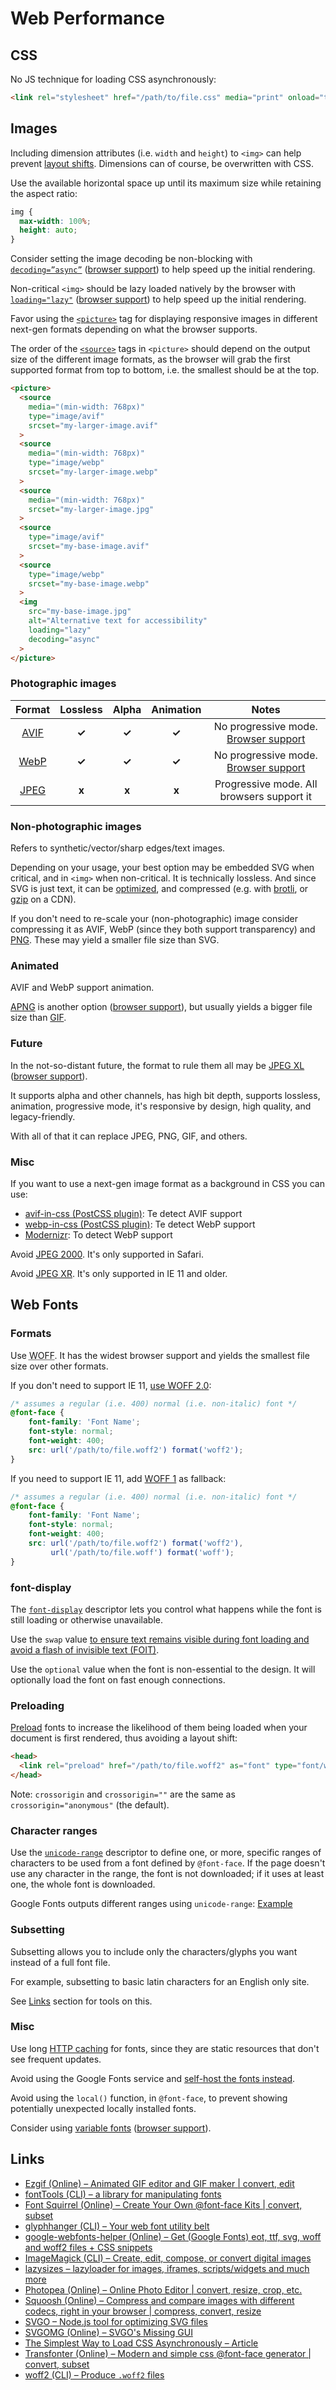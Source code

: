 # Web Performance

## CSS

No JS technique for loading CSS asynchronously:

```html
<link rel="stylesheet" href="/path/to/file.css" media="print" onload="this.media='all'">
```

## Images

Including dimension attributes (i.e. `width` and `height`) to `<img>` can help prevent [layout shifts](https://web.dev/cls/). Dimensions can of course, be overwritten with CSS.

Use the available horizontal space up until its maximum size while retaining the aspect ratio:

```css
img {
  max-width: 100%;
  height: auto;
}
```

Consider setting the image decoding be non-blocking with [`decoding=”async”`](https://developer.mozilla.org/en-US/docs/Web/HTML/Element/img#attr-decoding) ([browser support](https://caniuse.com/mdn-html_elements_img_decoding)) to help speed up the initial rendering.

Non-critical `<img>` should be lazy loaded natively by the browser with [`loading="lazy"`](https://developer.mozilla.org/en-US/docs/Web/HTML/Element/img#attr-loading) ([browser support](https://caniuse.com/loading-lazy-attr)) to help speed up the initial rendering.

Favor using the [`<picture>`](https://developer.mozilla.org/en-US/docs/Web/HTML/Element/picture) tag for displaying responsive images in different next-gen formats depending on what the browser supports.

The order of the [`<source>`](https://developer.mozilla.org/en-US/docs/Web/HTML/Element/source) tags in `<picture>` should depend on the output size of the different image formats, as the browser will grab the first supported format from top to bottom, i.e. the smallest should be at the top.

```html
<picture>
  <source
    media="(min-width: 768px)"
    type="image/avif"
    srcset="my-larger-image.avif"
  >
  <source
    media="(min-width: 768px)"
    type="image/webp"
    srcset="my-larger-image.webp"
  >
  <source
    media="(min-width: 768px)"
    srcset="my-larger-image.jpg"
  >
  <source
    type="image/avif"
    srcset="my-base-image.avif"
  >
  <source
    type="image/webp"
    srcset="my-base-image.webp"
  >
  <img
    src="my-base-image.jpg"
    alt="Alternative text for accessibility"
    loading="lazy"
    decoding="async"
  >
</picture>
```

### Photographic images

| Format | Lossless | Alpha | Animation | Notes |
|:------:|:--------:|:-----:|:---------:|:-----:|
| [AVIF](https://en.wikipedia.org/wiki/AV1#AV1_Image_File_Format_(AVIF)) | **✓** | **✓** | **✓** | No progressive mode. [Browser support](https://caniuse.com/avif) |
| [WebP](https://en.wikipedia.org/wiki/WebP) | **✓** | **✓** | **✓** | No progressive mode. [Browser support](https://caniuse.com/webp) |
| [JPEG](https://en.wikipedia.org/wiki/JPEG) | **x** | **x** | **x** | Progressive mode. All browsers support it |

### Non-photographic images

Refers to synthetic/vector/sharp edges/text images.

Depending on your usage, your best option may be embedded SVG when critical, and in `<img>` when non-critical. It is technically lossless. And since SVG is just text, it can be [optimized](https://jakearchibald.github.io/svgomg/), and compressed (e.g. with [brotli](https://en.wikipedia.org/wiki/Brotli), or [gzip](https://en.wikipedia.org/wiki/Gzip) on a CDN).

If you don't need to re-scale your (non-photographic) image consider compressing it as AVIF, WebP (since they both support transparency) and [PNG](https://en.wikipedia.org/wiki/Portable_Network_Graphics). These may yield a smaller file size than SVG.

### Animated

AVIF and WebP support animation.

[APNG](https://en.wikipedia.org/wiki/APNG) is another option ([browser support](https://caniuse.com/apng)), but usually yields a bigger file size than [GIF](https://en.wikipedia.org/wiki/GIF).

### Future

In the not-so-distant future, the format to rule them all may be [JPEG XL](https://jpeg.org/jpegxl/) ([browser support](https://caniuse.com/jpegxl)).

It supports alpha and other channels, has high bit depth, supports lossless, animation, progressive mode, it's responsive by design, high quality, and legacy-friendly.

With all of that it can replace JPEG, PNG, GIF, and others.

### Misc

If you want to use a next-gen image format as a background in CSS you can use:

* [avif-in-css (PostCSS plugin)](https://github.com/nucliweb/avif-in-css): Te detect AVIF support
* [webp-in-css (PostCSS plugin)](https://github.com/ai/webp-in-css): Te detect WebP support
* [Modernizr](https://modernizr.com/): To detect WebP support

Avoid [JPEG 2000](https://caniuse.com/jpeg2000). It's only supported in Safari.

Avoid [JPEG XR](https://caniuse.com/jpegxr). It's only supported in IE 11 and older.

## Web Fonts

### Formats

Use <abbr title="Web Open Font Format">WOFF</abbr>. It has the widest browser support and yields the smallest file size over other formats.

If you don't need to support IE 11, [use WOFF 2.0](https://caniuse.com/woff2):

```css
/* assumes a regular (i.e. 400) normal (i.e. non-italic) font */
@font-face {
    font-family: 'Font Name';
    font-style: normal;
    font-weight: 400;
    src: url('/path/to/file.woff2') format('woff2');
}
```

If you need to support IE 11, add [WOFF 1](https://caniuse.com/woff) as fallback:

```css
/* assumes a regular (i.e. 400) normal (i.e. non-italic) font */
@font-face {
    font-family: 'Font Name';
    font-style: normal;
    font-weight: 400;
    src: url('/path/to/file.woff2') format('woff2'),
         url('/path/to/file.woff') format('woff');
}
```

### font-display

The [`font-display`](https://developer.mozilla.org/en-US/docs/Web/CSS/@font-face/font-display) descriptor lets you control what happens while the font is still loading or otherwise unavailable.

Use the `swap` value [to ensure text remains visible during font loading and avoid a flash of invisible text (FOIT)](https://web.dev/font-display/).

Use the `optional` value when the font is non-essential to the design. It will optionally load the font on fast enough connections.

### Preloading

[Preload](https://developer.mozilla.org/en-US/docs/Web/HTML/Preloading_content) fonts to increase the likelihood of them being loaded when your document is first rendered, thus avoiding a layout shift:

```html
<head>
  <link rel="preload" href="/path/to/file.woff2" as="font" type="font/woff2" crossorigin>
</head>
```

Note: `crossorigin` and `crossorigin=""` are the same as `crossorigin="anonymous"` (the default).

### Character ranges

Use the [`unicode-range`](https://developer.mozilla.org/en-US/docs/Web/CSS/@font-face/unicode-range) descriptor to define one, or more, specific ranges of characters to be used from a font defined by `@font-face`. If the page doesn't use any character in the range, the font is not downloaded; if it uses at least one, the whole font is downloaded.

Google Fonts outputs different ranges using `unicode-range`: [Example](https://fonts.googleapis.com/css2?family=Roboto&display=swap)

### Subsetting

Subsetting allows you to include only the characters/glyphs you want instead of a full font file.

For example, subsetting to basic latin characters for an English only site.

See [Links](#Links) section for tools on this.

### Misc

Use long [HTTP caching](https://web.dev/http-cache/#cache-control) for fonts, since they are static resources that don't see frequent updates.

Avoid using the Google Fonts service and [self-host the fonts instead](https://wicki.io/posts/2020-11-goodbye-google-fonts/).

Avoid using the `local()` function, in `@font-face`, to prevent showing potentially unexpected locally installed fonts.

Consider using [variable fonts](https://web.dev/variable-fonts/) ([browser support](https://caniuse.com/variable-fonts)).

## Links

* [Ezgif (Online) – Animated GIF editor and GIF maker | convert, edit](https://ezgif.com/)
* [fontTools (CLI) – a library for manipulating fonts](https://github.com/fonttools/fonttools)
* [Font Squirrel (Online) – Create Your Own @font-face Kits | convert, subset](http://www.fontsquirrel.com/tools/webfont-generator)
* [glyphhanger (CLI) – Your web font utility belt](https://github.com/filamentgroup/glyphhanger)
* [google-webfonts-helper (Online) – Get (Google Fonts) eot, ttf, svg, woff and woff2 files + CSS snippets](https://github.com/majodev/google-webfonts-helper)
* [ImageMagick (CLI) – Create, edit, compose, or convert digital images](https://imagemagick.org/index.php)
* [lazysizes – lazyloader for images, iframes, scripts/widgets and much more](https://github.com/aFarkas/lazysizes)
* [Photopea (Online) – Online Photo Editor | convert, resize, crop, etc.](https://www.photopea.com/)
* [Squoosh (Online) – Compress and compare images with different codecs, right in your browser | compress, convert, resize](https://squoosh.app/)
* [SVGO – Node.js tool for optimizing SVG files](https://github.com/svg/svgo)
* [SVGOMG (Online) – SVGO's Missing GUI](https://jakearchibald.github.io/svgomg/)
* [The Simplest Way to Load CSS Asynchronously – Article](https://www.filamentgroup.com/lab/load-css-simpler/)
* [Transfonter (Online) – Modern and simple css @font-face generator | convert, subset](https://transfonter.org/)
* [woff2 (CLI) – Produce `.woff2` files](https://github.com/google/woff2)
